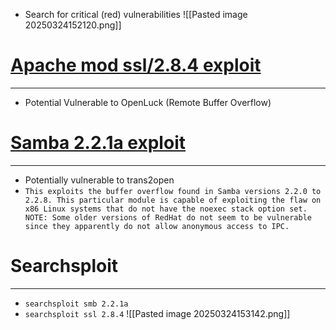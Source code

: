 - Search for critical (red) vulnerabilities
![[Pasted image 20250324152120.png]]

# [Apache mod ssl/2.8.4  exploit](https://www.exploit-db.com/exploits/764)
---
- Potential Vulnerable to OpenLuck (Remote Buffer Overflow)

# [Samba 2.2.1a exploit](https://www.rapid7.com/db/modules/exploit/linux/samba/trans2open/)
---
- Potentially vulnerable to trans2open
- `This exploits the buffer overflow found in Samba versions 2.2.0 to 2.2.8. This particular module is capable of exploiting the flaw on x86 Linux systems that do not have the noexec stack option set. NOTE: Some older versions of RedHat do not seem to be vulnerable since they apparently do not allow anonymous access to IPC.`

# Searchsploit
---
- `searchsploit smb 2.2.1a`
- `searchsploit ssl 2.8.4`
![[Pasted image 20250324153142.png]]